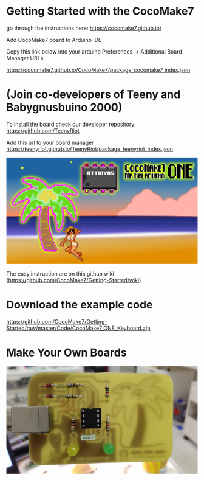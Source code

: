 # Getting Started with the CocoMake7

go through the instructions here: https://cocomake7.github.io/

Add CocoMake7 board to Arduino IDE

Copy this link below into your arduino Preferences -> Additional Board Manager URLs

https://cocomake7.github.io/CocoMake7/package_cocomake7_index.json

# (Join co-developers of Teeny and Babygnusbuino 2000)

To install the board check our developer repository: https://github.com/TeenyRiot

Add this url to your board manager https://teenyriot.github.io/TeenyRiot/package_teenyriot_index.json

![MrBaladuino ONE using Attiny85](https://raw.githubusercontent.com/CocoMake7/Getting-Started/master/photos/graphics/CocoMakeBeach85.png)

The easy instruction are on this github wiki (https://github.com/CocoMake7/Getting-Started/wiki)

# Download the example code

https://github.com/CocoMake7/Getting-Started/raw/master/Code/CocoMake7_ONE_Keyboard.zip

# Make Your Own Boards

![MrBaladuino ONE DIL-Version](https://raw.githubusercontent.com/CocoMake7/Getting-Started/master/photos/boards_variants/MrBaladuino_DIL-version.jpg)





